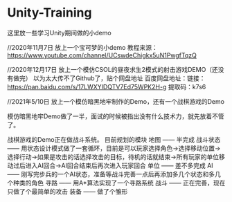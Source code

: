 # Unity-Training
这里放一些学习Unity期间做的小demo

//2020年11月7日
放上一个宝可梦的小demo
教程来源：https://www.youtube.com/channel/UCswdeChigkx5uN1PwgfTqzQ

//2020年12月17日
放上一个模仿CSOL的昼夜求生2模式的射击游戏DEMO（还没有做完）
以为太大传不了Github了，贴个网盘地址
百度网盘地址：链接：https://pan.baidu.com/s/17LWXYIDQTV7Ed75WPK2H-g 提取码：k7s6 

//2021年5/10日
放上一个模仿暗黑地牢制作的Demo，还有一个战棋游戏的Demo

模仿暗黑地牢Demo做了一半，面试的时候被指出没有什么技术力，就先放着不管了。

战棋游戏的Demo正在做战斗系统。
目前规划的模块
地图 —— 半完成
战斗状态 —— 用状态设计模式做了一套循环，目前是可以玩家选择角色→选择移动位置→选择行动→如果是攻击的话选择攻击的目标，待机的话就结束→所有玩家的单位移动过后进入AI回合→AI回合结束后再次进入玩家回合
单位 —— 差不多完成
AI —— 刚写完步兵的一个AI状态，准备等战斗完善一点后再添加多几个状态和多几个种类的角色
寻路 —— 用A*算法实现了一个寻路系统
战斗 —— 正在完善，现在只做了个最简单的攻击
装备 —— 做了个雏形
